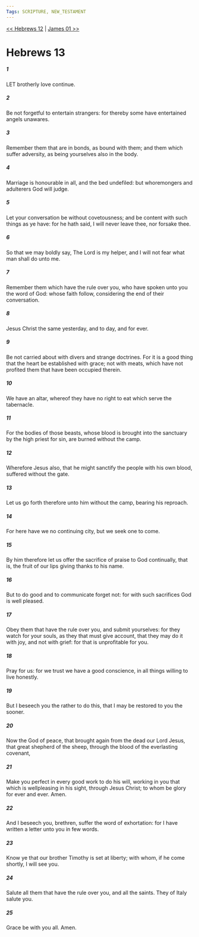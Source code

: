 ```yaml
---
Tags: SCRIPTURE, NEW_TESTAMENT
---
```


[<< Hebrews 12](NEW_TESTAMENT/19_Hebrews/Hebrews_12.md) | [James 01 >>](NEW_TESTAMENT/20_James/James_01.md)

# Hebrews 13

##### 1
 LET brotherly love continue.
##### 2
 Be not forgetful to entertain strangers: for thereby some have entertained angels unawares.
##### 3
 Remember them that are in bonds, as bound with them; and them which suffer adversity, as being yourselves also in the body.
##### 4
 Marriage is honourable in all, and the bed undefiled: but whoremongers and adulterers God will judge.
##### 5
 Let your conversation be without covetousness; and be content with such things as ye have: for he hath said, I will never leave thee, nor forsake thee.
##### 6
 So that we may boldly say, The Lord is my helper, and I will not fear what man shall do unto me.
##### 7
 Remember them which have the rule over you, who have spoken unto you the word of God: whose faith follow, considering the end of their conversation.
##### 8
 Jesus Christ the same yesterday, and to day, and for ever.
##### 9
 Be not carried about with divers and strange doctrines. For it is a good thing that the heart be established with grace; not with meats, which have not profited them that have been occupied therein.
##### 10
 We have an altar, whereof they have no right to eat which serve the tabernacle.
##### 11
 For the bodies of those beasts, whose blood is brought into the sanctuary by the high priest for sin, are burned without the camp.
##### 12
 Wherefore Jesus also, that he might sanctify the people with his own blood, suffered without the gate.
##### 13
 Let us go forth therefore unto him without the camp, bearing his reproach.
##### 14
 For here have we no continuing city, but we seek one to come.
##### 15
 By him therefore let us offer the sacrifice of praise to God continually, that is, the fruit of our lips giving thanks to his name.
##### 16
 But to do good and to communicate forget not: for with such sacrifices God is well pleased.
##### 17
 Obey them that have the rule over you, and submit yourselves: for they watch for your souls, as they that must give account, that they may do it with joy, and not with grief: for that is unprofitable for you.
##### 18
 Pray for us: for we trust we have a good conscience, in all things willing to live honestly.
##### 19
 But I beseech you the rather to do this, that I may be restored to you the sooner.
##### 20
 Now the God of peace, that brought again from the dead our Lord Jesus, that great shepherd of the sheep, through the blood of the everlasting covenant,
##### 21
 Make you perfect in every good work to do his will, working in you that which is wellpleasing in his sight, through Jesus Christ; to whom be glory for ever and ever. Amen.
##### 22
 And I beseech you, brethren, suffer the word of exhortation: for I have written a letter unto you in few words.
##### 23
 Know ye that our brother Timothy is set at liberty; with whom, if he come shortly, I will see you.
##### 24
 Salute all them that have the rule over you, and all the saints. They of Italy salute you.
##### 25
 Grace be with you all. Amen.
